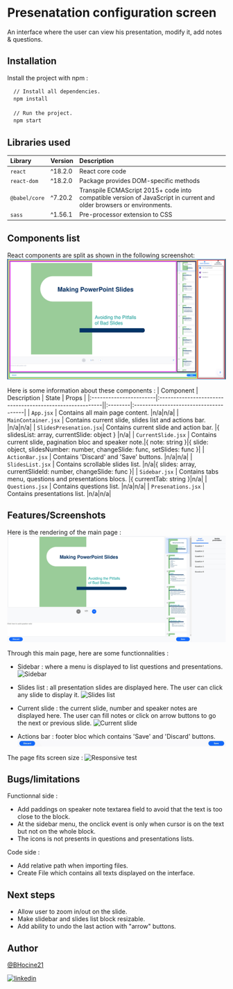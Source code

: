 
# Presenatation configuration screen

An interface where the user can view his presentation, modify it, add notes & questions.


## Installation

Install the project with npm :

```bash
  // Install all dependencies.
  npm install

  // Run the project.
  npm start
```

## Libraries used
| Library      | Version | Description                           |
|:-------------|:--------|:--------------------------------------|
| `react`      | ^18.2.0 | React core code                       |
| `react-dom`  | ^18.2.0 | Package provides DOM-specific methods |
| `@babel/core`| ^7.20.2 | Transpile ECMAScript 2015+ code into compatible version of JavaScript in current and older browsers or environments. |
| `sass`       | ^1.56.1 | Pre-processor extension to CSS        |



## Components list
React components are split as shown in the following screenshot:
![React components](./screenshots/react-components.jpg)

Here is some information about these components :
| Component              | Description                                              | State | Props  |
|:-----------------------|:---------------------------------------------------------||:--------|:--------------------------------------|
| `App.jsx`              | Contains all main page content.                          |n/a|n/a|
| `MainContainer.jsx`    | Contains current slide, slides list and actions bar.     |n/a|n/a|
| `SlidesPresenation.jsx`| Contains current slide and action bar.                   |{ slidesList: array, currentSlide: object } |n/a|
| `CurrentSlide.jsx`     | Contains current slide, pagination bloc and speaker note.|{ note: string }|{ slide: object, slidesNumber: number, changeSlide: func, setSlides: func }|
| `ActionBar.jsx`        | Contains 'Discard' and 'Save' buttons.                   |n/a|n/a|
| `SlidesList.jsx`       | Contains scrollable slides list.                         |n/a|{ slides: array, currentSlideId: number, changeSlide: func }|
| `Sidebar.jsx`          | Contains tabs menu, questions and presentations blocs.   |{ currentTab: string }|n/a|
| `Questions.jsx`        | Contains questions list.                                 |n/a|n/a|
| `Presenations.jsx`     | Contains presentations list.                             |n/a|n/a|


## Features/Screenshots
Here is the rendering of the main page :
![Main page](./screenshots/main-page.png)

Through this main page, here are some functionnalities :
- Sidebar : where a menu is displayed to list questions and presentations.
![Sidebar](./screenshots/Sidebar.gif)


- Slides list : all presentation slides are displayed here. The user can click any slide to display it.
![Slides list](./screenshots/slides-list.gif)

- Current slide : the current slide, number and speaker notes are displayed here. The user can fill notes or click on arrow buttons to go the next or previous slide.
![Current slide](./screenshots/current-slide.gif)

- Actions bar : footer bloc which contains 'Save' and 'Discard' buttons.
![Action bar](./screenshots/actions-bar.gif)

The page fits screen size :
![Responsive test](./screenshots/responsive-test.gif)

## Bugs/limitations
Functionnal side :
- Add paddings on speaker note textarea field to avoid that the text is too close to the block.
- At the sidebar menu, the onclick event is only when cursor is on the text but not on the whole block.
- The icons is not presents in questions and presentations lists.

Code side :
- Add relative path when importing files.
- Create File which contains all texts displayed on the interface.

## Next steps

- Allow user to zoom in/out on the slide.
- Make slidebar and slides list block resizable.
- Add ability to undo the last action with "arrow" buttons.


## Author

[@BHocine21](https://www.github.com/octokatherine)

[![linkedin](https://img.shields.io/badge/linkedin-0A66C2?style=for-the-badge&logo=linkedin&logoColor=white)](https://www.linkedin.com/in/hocine-bouhlala-407025132/)

